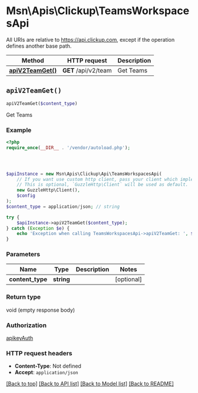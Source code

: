 # Msn\Apis\Clickup\TeamsWorkspacesApi

All URIs are relative to https://api.clickup.com, except if the operation defines another base path.

| Method | HTTP request | Description |
| ------------- | ------------- | ------------- |
| [**apiV2TeamGet()**](TeamsWorkspacesApi.md#apiV2TeamGet) | **GET** /api/v2/team | Get Teams |


## `apiV2TeamGet()`

```php
apiV2TeamGet($content_type)
```

Get Teams

### Example

```php
<?php
require_once(__DIR__ . '/vendor/autoload.php');




$apiInstance = new Msn\Apis\Clickup\Api\TeamsWorkspacesApi(
    // If you want use custom http client, pass your client which implements `GuzzleHttp\ClientInterface`.
    // This is optional, `GuzzleHttp\Client` will be used as default.
    new GuzzleHttp\Client(),
    $config
);
$content_type = application/json; // string

try {
    $apiInstance->apiV2TeamGet($content_type);
} catch (Exception $e) {
    echo 'Exception when calling TeamsWorkspacesApi->apiV2TeamGet: ', $e->getMessage(), PHP_EOL;
}
```

### Parameters

| Name | Type | Description  | Notes |
| ------------- | ------------- | ------------- | ------------- |
| **content_type** | **string**|  | [optional] |

### Return type

void (empty response body)

### Authorization

[apikeyAuth](../../README.md#apikeyAuth)

### HTTP request headers

- **Content-Type**: Not defined
- **Accept**: `application/json`

[[Back to top]](#) [[Back to API list]](../../README.md#endpoints)
[[Back to Model list]](../../README.md#models)
[[Back to README]](../../README.md)

